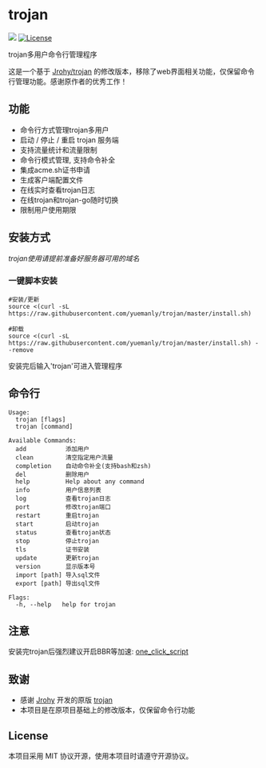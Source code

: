 # trojan
![](https://img.shields.io/github/v/release/yuemanly/trojan.svg) 
[![License](https://img.shields.io/badge/license-MIT-blue.svg?longCache=true)](https://opensource.org/licenses/MIT)

trojan多用户命令行管理程序

这是一个基于 [Jrohy/trojan](https://github.com/Jrohy/trojan) 的修改版本，移除了web界面相关功能，仅保留命令行管理功能。感谢原作者的优秀工作！

## 功能
- 命令行方式管理trojan多用户
- 启动 / 停止 / 重启 trojan 服务端
- 支持流量统计和流量限制
- 命令行模式管理, 支持命令补全
- 集成acme.sh证书申请
- 生成客户端配置文件
- 在线实时查看trojan日志
- 在线trojan和trojan-go随时切换
- 限制用户使用期限

## 安装方式
*trojan使用请提前准备好服务器可用的域名*  

###  一键脚本安装
```
#安装/更新
source <(curl -sL https://raw.githubusercontent.com/yuemanly/trojan/master/install.sh)

#卸载
source <(curl -sL https://raw.githubusercontent.com/yuemanly/trojan/master/install.sh) --remove
```
安装完后输入'trojan'可进入管理程序   

## 命令行
```
Usage:
  trojan [flags]
  trojan [command]

Available Commands:
  add           添加用户
  clean         清空指定用户流量
  completion    自动命令补全(支持bash和zsh)
  del           删除用户
  help          Help about any command
  info          用户信息列表
  log           查看trojan日志
  port          修改trojan端口
  restart       重启trojan
  start         启动trojan
  status        查看trojan状态
  stop          停止trojan
  tls           证书安装
  update        更新trojan
  version       显示版本号
  import [path] 导入sql文件
  export [path] 导出sql文件

Flags:
  -h, --help   help for trojan
```

## 注意
安装完trojan后强烈建议开启BBR等加速: [one_click_script](https://github.com/jinwyp/one_click_script)  

## 致谢
- 感谢 [Jrohy](https://github.com/Jrohy) 开发的原版 [trojan](https://github.com/Jrohy/trojan)
- 本项目是在原项目基础上的修改版本，仅保留命令行功能

## License
本项目采用 MIT 协议开源，使用本项目时请遵守开源协议。

